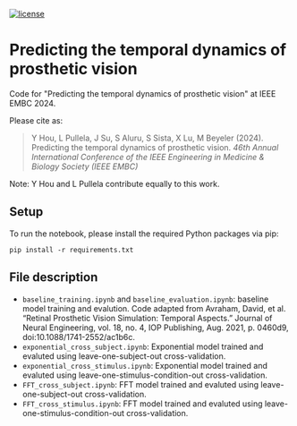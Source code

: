 [![license](https://img.shields.io/badge/License-BSD%202--Clause-blue.svg)](https://github.com/bionicvisionlab/2024-Temporal-Model/blob/master/LICENSE)


# Predicting the temporal dynamics of prosthetic vision

Code for "Predicting the temporal dynamics of prosthetic vision" at IEEE EMBC 2024.

Please cite as:

> Y Hou, L Pullela, J Su, S Aluru, S Sista, X Lu, M Beyeler (2024). Predicting the temporal dynamics of prosthetic vision. *46th Annual International Conference of the IEEE Engineering in Medicine & Biology Society (IEEE EMBC)*

Note: Y Hou and L Pullela contribute equally to this work.

## Setup
To run the notebook, please install the required Python packages via pip:

```
pip install -r requirements.txt
```

## File description
- ```baseline_training.ipynb``` and ```baseline_evaluation.ipynb```: baseline model training and evalution. Code adapted from Avraham, David, et al. “Retinal Prosthetic Vision Simulation: Temporal Aspects.” Journal of Neural Engineering, vol. 18, no. 4, IOP Publishing, Aug. 2021, p. 0460d9, doi:10.1088/1741-2552/ac1b6c.
- ```exponential_cross_subject.ipynb```: Exponential model trained and evaluted using leave-one-subject-out cross-validation. 
- ```exponential_cross_stimulus.ipynb```: Exponential model trained and evaluted using leave-one-stimulus-condition-out cross-validation. 
- ```FFT_cross_subject.ipynb```: FFT model trained and evaluted using leave-one-subject-out cross-validation. 
- ```FFT_cross_stimulus.ipynb```: FFT model trained and evaluted using leave-one-stimulus-condition-out cross-validation. 
